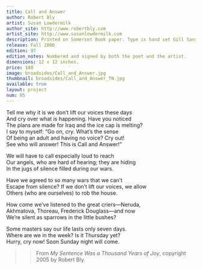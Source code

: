 ```yaml
---
title: Call and Answer
author: Robert Bly
artist: Susan Lowdermilk
author_site: http://www.robertbly.com
artist_site: http://www.susanlowdermilk.com
description: Printed on Somerset Book paper. Type is hand set Gill Sans. Both type and woodcut were printed using a Vandercook 219 proofing press. The broadside was printed to honor the poet’s visit to Eugene, Oregon, October 17, 2006. The press dedicates this broadside to the memory of William Stafford and his advocacy for peace.
release: Fall 2006
edition: 97
edition_notes: Numbered and signed by both the poet and the artist.
dimensions: 12 x 12 inches.
price: $80
image: broadsides/Call_and_Answer.jpg
thumbnail: broadsides/Call_and_Answer_TN.jpg
available: true
layout: project
num: 05
---
```


Tell me why it is we don’t lift our voices these days<br>
And cry over what is happening. Have you noticed<br>
The plans are made for Iraq and the ice cap is melting?<br>
I say to myself: “Go on, cry. What’s the sense<br>
Of being an adult and having no voice? Cry out!<br>
See who will answer! This is Call and Answer!”<br>

We will have to call especially loud to reach<br>
Our angels, who are hard of hearing; they are hiding<br>
In the jugs of silence filled during our wars.<br>

Have we agreed to so many wars that we can’t<br>
Escape from silence? If we don’t lift our voices, we allow<br>
Others (who are ourselves) to rob the house.<br>

How come we’ve listened to the great criers—Neruda,<br>
Akhmatova, Thoreau, Frederick Douglass—and now<br>
We’re silent as sparrows in the little bushes?<br>

Some masters say our life lasts only seven days.<br>
Where are we in the week? Is it Thursday yet?<br>
Hurry, cry now! Soon Sunday night will come.<br>

>> From *My Sentence Was a Thousand Years of Joy*, copyright 2005 by Robert&nbsp;Bly.
